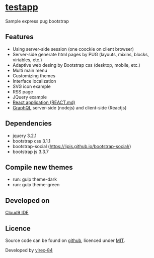 # [testapp](https://github.com/virex-84/testapp)
Sample express pug bootstrap

## Features
* Using server-side session (one coockie on client browser)
* Server-side generate html pages by PUG (layouts, mixins, blocks, viriables, etc.)
* Adaptive web desing by Bootstrap css (desktop, mobile, etc.)
* Multi main menu
* Customizing themes
* Interface localization
* SVG icon example
* RSS page
* JQuery example
* [React application (REACT.md)](REACT.md)
* [GraphQL](GRAPHQL.md) server-side (nodejs) and client-side (Reactjs)

## Dependencies
* jquery 3.2.1
* bootstrap css 3.1.1
* bootstrap-social (https://lipis.github.io/bootstrap-social/)
* bootstrap js 3.3.7

## Compile new themes
* run: gulp theme-dark
* run: gulp theme-green

## Developed on
[Cloud9 IDE](https://c9.io)

## Licence
Source code can be found on [github](https://github.com/virex-84/testapp), licenced under [MIT](http://opensource.org/licenses/mit-license.php).

Developed by [virex-84](https://github.com/virex-84)